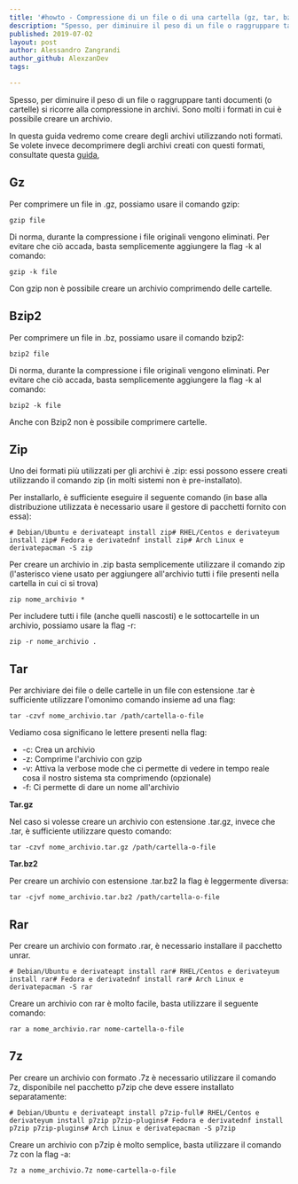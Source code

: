 ```yaml
---
title: '#howto - Compressione di un file o di una cartella (gz, tar, bz2, zip, rar, 7z)'
description: "Spesso, per diminuire il peso di un file o raggruppare tanti documenti (o cartelle) si ricorre alla compressione in archivi.."
published: 2019-07-02
layout: post
author: Alessandro Zangrandi
author_github: AlexzanDev
tags:

---
```

Spesso, per diminuire il peso di un file o raggruppare tanti documenti (o cartelle) si ricorre alla compressione in archivi. Sono molti i formati in cui è possibile creare un archivio.

In questa guida vedremo come creare degli archivi utilizzando noti formati. Se volete invece decomprimere degli archivi creati con questi formati, consultate questa [guida](https://linuxhub.it/article/howto-decompressione-di-un-archivio-gz-tar-bz2-zip-rar-7z),

## Gz

Per comprimere un file in .gz, possiamo usare il comando gzip:

    gzip file

Di norma, durante la compressione i file originali vengono eliminati. Per evitare che ciò accada, basta semplicemente aggiungere la flag -k al comando:

    gzip -k file

Con gzip non è possibile creare un archivio comprimendo delle cartelle.

## Bzip2

Per comprimere un file in .bz, possiamo usare il comando bzip2:

    bzip2 file

Di norma, durante la compressione i file originali vengono eliminati. Per evitare che ciò accada, basta semplicemente aggiungere la flag -k al comando:

    bzip2 -k file

Anche con Bzip2 non è possibile comprimere cartelle.

## Zip

Uno dei formati più utilizzati per gli archivi è .zip: essi possono essere creati utilizzando il comando zip (in molti sistemi non è pre-installato).

Per installarlo, è sufficiente eseguire il seguente comando (in base alla distribuzione utilizzata è necessario usare il gestore di pacchetti fornito con essa):

    # Debian/Ubuntu e derivateapt install zip# RHEL/Centos e derivateyum install zip# Fedora e derivatednf install zip# Arch Linux e derivatepacman -S zip

Per creare un archivio in .zip basta semplicemente utilizzare il comando zip (l'asterisco viene usato per aggiungere all'archivio tutti i file presenti nella cartella in cui ci si trova)

    zip nome_archivio *

Per includere tutti i file (anche quelli nascosti) e le sottocartelle in un archivio, possiamo usare la flag -r:

    zip -r nome_archivio .

## Tar

Per archiviare dei file o delle cartelle in un file con estensione .tar è sufficiente utilizzare l'omonimo comando insieme ad una flag:

    tar -czvf nome_archivio.tar /path/cartella-o-file

Vediamo cosa significano le lettere presenti nella flag:

*   -c: Crea un archivio
*   -z: Comprime l'archivio con gzip
*   -v: Attiva la verbose mode che ci permette di vedere in tempo reale cosa il nostro sistema sta comprimendo (opzionale)
*   -f: Ci permette di dare un nome all'archivio

**Tar.gz**

Nel caso si volesse creare un archivio con estensione .tar.gz, invece che .tar, è sufficiente utilizzare questo comando:

    tar -czvf nome_archivio.tar.gz /path/cartella-o-file

**Tar.bz2**

Per creare un archivio con estensione .tar.bz2 la flag è leggermente diversa:

    tar -cjvf nome_archivio.tar.bz2 /path/cartella-o-file

## Rar

Per creare un archivio con formato .rar, è necessario installare il pacchetto unrar.

    # Debian/Ubuntu e derivateapt install rar# RHEL/Centos e derivateyum install rar# Fedora e derivatednf install rar# Arch Linux e derivatepacman -S rar

Creare un archivio con rar è molto facile, basta utilizzare il seguente comando:

    rar a nome_archivio.rar nome-cartella-o-file

## 7z

Per creare un archivio con formato .7z è necessario utilizzare il comando 7z, disponibile nel pacchetto p7zip che deve essere installato separatamente:

    # Debian/Ubuntu e derivateapt install p7zip-full# RHEL/Centos e derivateyum install p7zip p7zip-plugins# Fedora e derivatednf install p7zip p7zip-plugins# Arch Linux e derivatepacman -S p7zip

Creare un archivio con p7zip è molto semplice, basta utilizzare il comando 7z con la flag -a:

    7z a nome_archivio.7z nome-cartella-o-file
